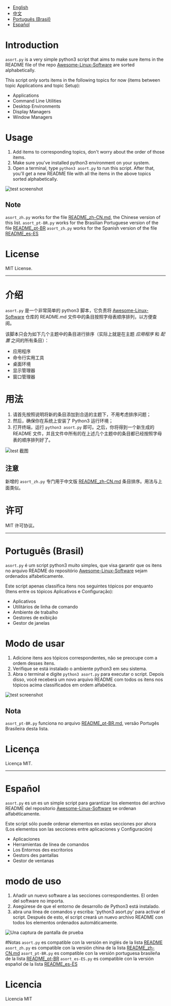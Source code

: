 - [English](#introduction)
- [中文](#介绍)
- [Português (Brasil)](#português-brasil)
- [Español](#español)

# Introduction
`asort.py` is a very simple python3 script that aims to make sure items in the README file of the repo [Awesome-Linux-Software](https://github.com/VoLuong/Awesome-Linux-Software) are sorted alphabetically.

This script only sorts items in the following topics for now (items between topic Applications and topic Setup):
- Applications
- Command Line Utilities
- Desktop Environments
- Display Managers
- Window Managers

# Usage
1. Add items to corresponding topics, don't worry about the order of those items.
2. Make sure you've installed python3 environment on your system.
3. Open a terminal, type `python3 asort.py` to run this script. After that, you'll get a new README file with all the items in the above topics sorted alphabetically.

![test screenshot](./test.png)

## Note
`asort_zh.py` works for the file [README_zh-CN.md](https://github.com/VoLuong/Awesome-Linux-Software/blob/master/README_zh-CN.md), the Chinese version of this list.
`asort_pt-BR.py` works for the Brasilian Portuguese version of the file [README_pt-BR](https://github.com/VoLuong/Awesome-Linux-Software/blob/master/README_pt-BR.md)
`asort_zh.py` works for the Spanish version of the file [README_es-ES](https://github.com/VoLuong/Awesome-Linux-Software/blob/master/README_es-ES.md)

# License
MIT License.

---------------------------------------------
# 介绍
`asort.py` 是一个非常简单的 python3 脚本，它负责将 [Awesome-Linux-Software](https://github.com/VoLuong/Awesome-Linux-Software) 仓库的 README.md 文件中的条目按照字母表顺序排列，以方便查阅。

该脚本只会为如下几个主题中的条目进行排序（实际上就是在主题 *应用程序* 和 *配置* 之间的所有条目）：
- 应用程序
- 命令行实用工具
- 桌面环境
- 显示管理器
- 窗口管理器

# 用法
1. 请首先按照说明将新的条目添加到合适的主题下，不用考虑排序问题；
2. 然后，确保你在系统上安装了 Python3 运行环境；
3. 打开终端，运行 `python3 asort.py` 即可。之后，你将得到一个新生成的 README 文件，并且文件中所有的在上述几个主题中的条目都已经按照字母表的顺序排列好了。

![test 截图](./test.png)

## 注意
新增的 `asort_zh.py` 专门用于中文版 [README_zh-CN.md](https://github.com/VoLuong/Awesome-Linux-Software/blob/master/README_zh-CN.md) 条目排序。用法与上面类似。

# 许可
MIT 许可协议。

---------------------------------------------
# Português (Brasil)
`asort.py` é um script python3 muito simples, que visa garantir que os itens no arquivo README do repositório [Awesome-Linux-Software](https://github.com/VoLuong/Awesome-Linux-Software) sejam ordenados alfabeticamente.

Este script apenas classifica itens nos seguintes tópicos por enquanto (Itens entre os tópicos Aplicativos e Configuração):
- Aplicativos
- Utilitários de linha de comando
- Ambiente de trabalho
- Gestores de exibição
- Gestor de janelas

# Modo de usar
1. Adicione itens aos tópicos correspondentes, não se preocupe com a ordem desses itens.
2. Verifique se está instalado o ambiente python3 em seu sistema.
3. Abra o terminal e digite `python3 asort.py` para executar o script. Depois disso, você receberá um novo arquivo README com todos os itens nos tópicos acima classificados em ordem alfabética.

![test screenshot](./test.png)

## Nota
`asort_pt-BR.py` funciona no arquivo [README_pt-BR.md](https://github.com/VoLuong/Awesome-Linux-Software/blob/master/README_pt-BR.md), versão Portugês Brasileira desta lista.

# Licença
Licença MIT.

---------------------------------------------
# Español
`asort.py` es un es un simple script para garantizar los elementos del archivo README del repositorio [Awesome-Linux-Software](https://github.com/VoLuong/Awesome-Linux-Software) se ordenan alfabéticamente.

Este script sólo puede ordenar elementos en estas secciones por ahora (Los elementos son las secciones entre aplicaciones y Configuración)
- Aplicaciones
- Herramientas de línea de comandos
- Los Entornos des escritorios
- Gestors des pantallas
- Gestor de ventanas

# modo de uso
1. Añadir un nuevo software a las secciones correspondientes. El orden del software no importa.
2. Asegúrese de que el entorno de desarrollo de Python3 está instalado.
3. abra una línea de comandos y escriba: 'python3 asort.py' para activar el script. Después de esto, el script creará un nuevo archivo README con todos los elementos ordenados automáticamente.

![Una captura de pantalla de prueba](./test.png)

#Notas
`asort.py` es compatible con la versión en inglés de la lista [README](https://github.com/VoLuong/Awesome-Linux-Software/blob/master/README.md)
`asort_zh.py` es compatible con la versión china de la lista [README_zh-CN.md](https://github.com/VoLuong/Awesome-Linux-Software/blob/master/README_zh-CN.md)
`asort_pt-BR.py` es compatible con la versión portuguesa brasileña de la lista [README_pt-BR](https://github.com/VoLuong/Awesome-Linux-Software/blob/master/README_pt-BR.md)
`asort_es-ES.py` es compatible con la versión español de la lista [README_es-ES](https://github.com/VoLuong/Awesome-Linux-Software/blob/master/README_es-ES.md)


# Licencia
Licencia MIT
